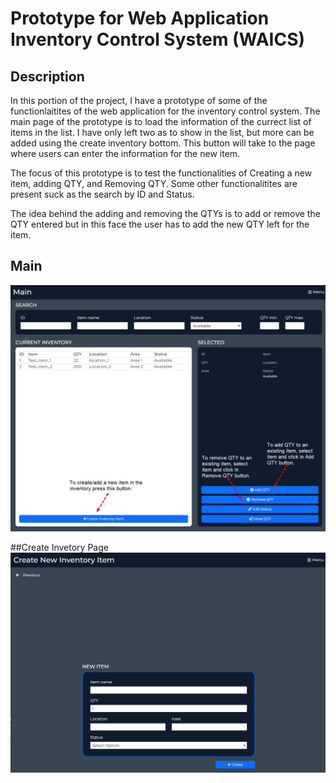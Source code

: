 # Prototype for Web Application Inventory Control System (WAICS)

## Description
In this portion of the project, I have a prototype of some of the functionlaitites of the web application for the inventory control system.
The main page of the prototype is to load the information of the currect list of items in the list. I have only left two as to show in the list,
but more can be added using the create inventory bottom. This button will take to the page where users can enter the information for the new item. 

The focus of this prototype is to test the functionalities of Creating a new item, adding QTY, and Removing QTY. Some other functionalitites are 
present suck as the search by ID and Status. 

The idea behind the adding and removing the QTYs is to add or remove the QTY entered but in this face the user has to add the new QTY left for the item. 

## Main
![Alt text](ImagesPrototype/MainPage.jpg)

##Create Invetory Page
![Alt text](ImagesPrototype/CreateItemPage.jpg)
